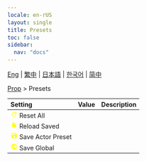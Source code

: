 ```yaml
---
locale: en-rUS
layout: single
title: Presets
toc: false
sidebar:
  nav: "docs"
---
```

[Eng](/dancexr/menu/2025.4/prop/actor_presets) | [繁中](/tw/dancexr/menu/2025.4/prop/actor_presets) | [日本語](/jp/dancexr/menu/2025.4/prop/actor_presets) | [한국어](/kr/dancexr/menu/2025.4/prop/actor_presets) | [简中](/zh/dancexr/menu/2025.4/prop/actor_presets)

[Prop](../menu#Prop) > Presets



| Setting | Value | Description |
| :--- | --- | :--- |
|<nobr>![refresh icon](/images/icon/ic_refresh.png) Reset All</nobr>|| 
|<nobr>![file icon](/images/icon/ic_file.png) Reload Saved</nobr>|| 
|<nobr>![save icon](/images/icon/ic_save.png) Save Actor Preset</nobr>|| 
|<nobr>![globe icon](/images/icon/ic_globe.png) Save Global</nobr>|| 
